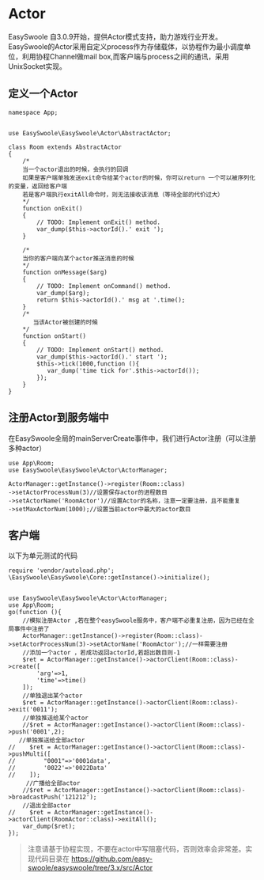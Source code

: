# Actor
EasySwoole 自3.0.9开始，提供Actor模式支持，助力游戏行业开发。EasySwoole的Actor采用自定义process作为存储载体，以协程作为最小调度单位，利用协程Channel做mail box,而客户端与process之间的通讯，采用UnixSocket实现。

## 定义一个Actor
```
namespace App;


use EasySwoole\EasySwoole\Actor\AbstractActor;

class Room extends AbstractActor
{
    /*
    当一个actor退出的时候，会执行的回调
    如果是客户端单独发送exit命令给某个actor的时候，你可以return 一个可以被序列化的变量，返回给客户端
    若是客户端执行exitAll命令时，则无法接收该消息（等待全部的代价过大）
    */
    function onExit()
    {
        // TODO: Implement onExit() method.
        var_dump($this->actorId().' exit ');
    }
    
    /*
    当你的客户端向某个actor推送消息的时候
    */
    function onMessage($arg)
    {
        // TODO: Implement onCommand() method.
        var_dump($arg);
        return $this->actorId().' msg at '.time();
    }
    /*
       当该Actor被创建的时候
    */
    function onStart()
    {
        // TODO: Implement onStart() method.
        var_dump($this->actorId().' start ');
        $this->tick(1000,function (){
           var_dump('time tick for'.$this->actorId());
        });
    }
}
```

## 注册Actor到服务端中
在EasySwoole全局的mainServerCreate事件中，我们进行Actor注册（可以注册多种actor）
```
use App\Room;
use EasySwoole\EasySwoole\Actor\ActorManager;

ActorManager::getInstance()->register(Room::class)
->setActorProcessNum(3)//设置保存actor的进程数目
->setActorName('RoomActor')//设置Actor的名称，注意一定要注册，且不能重复
->setMaxActorNum(1000);//设置当前actor中最大的actor数目
```

## 客户端
以下为单元测试的代码
```
require 'vendor/autoload.php';
\EasySwoole\EasySwoole\Core::getInstance()->initialize();


use EasySwoole\EasySwoole\Actor\ActorManager;
use App\Room;
go(function (){
    //模拟注册Actor ,若在整个easySwoole服务中，客户端不必重复注册，因为已经在全局事件中注册了
    ActorManager::getInstance()->register(Room::class)->setActorProcessNum(3)->setActorName('RoomActor');//一样需要注册
    //添加一个actor ，若成功返回actorId,若超出数目则-1
    $ret = ActorManager::getInstance()->actorClient(Room::class)->create([
        'arg'=>1,
        'time'=>time()
    ]);
    //单独退出某个actor
    $ret = ActorManager::getInstance()->actorClient(Room::class)->exit('0011');
    //单独推送给某个actor
    //$ret = ActorManager::getInstance()->actorClient(Room::class)->push('0001',2);
   //单独推送给全部actor
//    $ret = ActorManager::getInstance()->actorClient(Room::class)->pushMulti([
//        "0001"=>'0001data',
//        '0022'=>'0022Data'
//    ]);
     //广播给全部actor
    //$ret = ActorManager::getInstance()->actorClient(Room::class)->broadcastPush('121212');
    //退出全部actor
//    $ret = ActorManager::getInstance()->actorClient(RoomActor::class)->exitAll();
    var_dump($ret);
});
```

> 注意请基于协程实现，不要在actor中写阻塞代码，否则效率会非常差。实现代码目录在 https://github.com/easy-swoole/easyswoole/tree/3.x/src/Actor